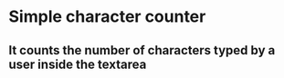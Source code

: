 # Simple character counter
## It counts the number of characters typed by a user inside the textarea
